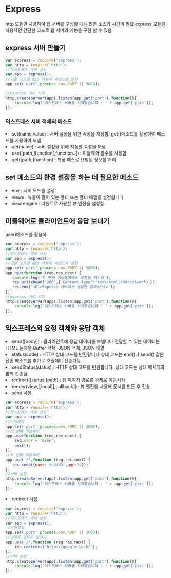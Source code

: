 # Express
http 모듈만 사용하여 웹 서버를 구성할 때는 많은 소스와 시간이 필요
express 모듈을 사용하면 간단한 코드로 웹 서버의 기능을 구현 할 수 있음

## express 서버 만들기

```javascript
var express = require('express');
var http = require('http');
//익스프레스 객체 생성
var app = express();
//기본 포트를 app 객체에 속성으로 설정
app.set('port',process.env.PORT || 3000);

//express 서버 시작
http.createServer(app).listen(app.get('port'),function(){
    console.log('익스프레스 서버를 시작했습니다 : ' + app.get('port'));
});
```
### 익스프레스 서버 객체의 메소드
<li> set(name,value) : 서버 설정을 위한 속성을 지정함. get()메소드를 활용하여
메소드를 사용하여 꺼냄
<li> get(name) : 서버 설정을 위해 지정한 속성을 꺼냄
<li>use([path,]function[,function..]) : 미들웨어 함수를 사용함
<li>get([path,]function) : 특정 패스로 요청된 정보를 처리

## set 메소드의 환경 설정을 하는 데 필요한 메소드

<li> env : 서버 모드를 설정
<li> views : 뷰들이 들어 있는 폴더 또는 폴더 배열을 설정합니다
<li> view engine : 디폴트로 사용할 뷰 엔진을 설정함

## 미들웨어로 클라이언트에 응답 보내기
use()메소드를 활용하
```javascript
var express = require('express');
var http = require('http');
//익스프레스 객체 생성
var app = express();
//기본 포트를 app 객체에 속성으로 설정
app.set('port',process.env.PORT || 3000);
app.use(function (req,res,next) {
   console.log('첫 번째 미들웨어에서 요청을 처리함');
   res.writeHead('200',{'Content-Type':'text/html;charset=utf8'});
   res.end('<h1>Express 서버에서 응답한 결과</h1>');
});
//express 서버 시작
http.createServer(app).listen(app.get('port'),function(){
    console.log('익스프레스 서버를 시작했습니다 : ' + app.get('port'));
});
```

## 익스프레스의 요청 객체와 응답 객체
<li>send([body]) : 클라이언트에 응답 데이터를 보냅니다 전달할 수 있는 데이터는 HTML 문자열
Buffer 객체, JSON 객체, JSON 배열
<li>status(code) : HTTP 상태 코드를 반환합니다 상태 코드는 end()나 send() 같은 전송 메소드를 추가로 호출해야 전송가능
<li>sendStatus(status) : HTTP 상태 코드를 반환합니다. 상태 코드는 상태 메세지와 함께 전송됨
<li>redirect([status,]path) : 웹 페이지 경로를 강제로 이동시킴
<li>render(view,[,local][,callback]) : 뷰 엔진을 사용해 문서를 만든 후 전송
<li>send 사용

```javascript
var express = require('express');
var http = require('http');
//익스프레스 객체 생성
var app = express();
//서버설정
app.set('port',process.env.PORT || 3000);
//첫 번째 미들웨어
app.use(function (req,res,next) {
    req.user = 'mike';
    next();
});
//두 번째 미들웨어
app.use('/',function (req,res,next) {
   res.send({name:'소녀시대',age:20});
});
//서버 설정
http.createServer(app).listen(app.get('port'),function(){
    console.log('익스프레스 서버를 시작했습니다 : ' + app.get('port'));
});

```

<li>redirect 사용

```javascript
var express = require('express');
var http = require('http');
//익스프레스 객체 생성
var app = express();
//서버설정
app.set('port',process.env.PORT || 3000);
//강제로 경로로 넘기기
app.use('/',function (req,res,next) {
    res.redirect('http://google.co.kr');
});
//서버 설정
http.createServer(app).listen(app.get('port'),function(){
    console.log('익스프레스 서버를 시작했습니다 : ' + app.get('port'));
});

```


